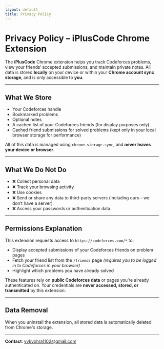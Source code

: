 ```yaml
---
layout: default
title: Privacy Policy
---
```


# Privacy Policy – iPlusCode Chrome Extension

The **iPlusCode** Chrome extension helps you track Codeforces problems, view your friends’ accepted submissions, and maintain private notes. All data is stored **locally** on your device or within your **Chrome account sync storage**, and is only accessible to **you**.

---

## What We Store

- Your Codeforces handle  
- Bookmarked problems  
- Optional notes  
- A cached list of your Codeforces friends (for display purposes only)  
- Cached friend submissions for solved problems (kept only in your local browser storage for performance)

All of this data is managed using `chrome.storage.sync`, and **never leaves your device or browser**.

---

## What We Do Not Do

- ❌ Collect personal data  
- ❌ Track your browsing activity  
- ❌ Use cookies  
- ❌ Send or share any data to third-party servers (including ours – we don’t have a server)  
- ❌ Access your passwords or authentication data  

---

## Permissions Explanation

This extension requests access to `https://codeforces.com/*` to:

- Display accepted submissions of your Codeforces friends on problem pages  
- Fetch your friend list from the `/friends` page *(requires you to be logged in to Codeforces in your browser)*  
- Highlight which problems you have already solved  

These features rely on **public Codeforces data** or pages you’re already authenticated on. Your credentials are **never accessed, stored, or transmitted** by this extension.

---

## Data Removal

When you uninstall the extension, all stored data is automatically deleted from Chrome's storage.

---

**Contact**: [vvkvohra1102@gmail.com](mailto:vvkvohra1102@gmail.com)
